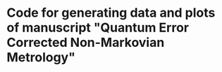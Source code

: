 # Code for generating data and plots of manuscript "Quantum Error Corrected Non-Markovian Metrology"
